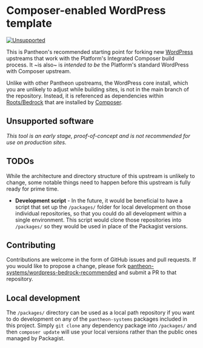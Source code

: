 # Composer-enabled WordPress template

[![Unsupported](https://img.shields.io/badge/pantheon-unsupported-yellow?logo=pantheon&color=FFDC28&style=for-the-badge)](https://github.com/topics/unsupported?q=org%3Apantheon-systems)

This is Pantheon's recommended starting point for forking new [WordPress](https://wordpress.org) upstreams that work with the Platform's Integrated Composer build process. It ~is also~ is _intended to be_ the Platform's standard WordPress with Composer upstream.

Unlike with other Pantheon upstreams, the WordPress core install, which you are unlikely to adjust while building sites, is not in the main branch of the repository. Instead, it is referenced as dependencies within [Roots/Bedrock](https://roots.io/bedrock/) that are installed by [Composer](https://getcomposer.org).

## Unsupported software

_This tool is an early stage, proof-of-concept and is not recommended for use on production sites._

## TODOs

While the architecture and directory structure of this upstream is unlikely to change, some notable things need to happen before this upstream is fully ready for prime time.

* **Development script** - In the future, it would be beneficial to have a script that set up the `/packages/` folder for local development on those individual repositories, so that you could do all development within a single environment. This script would clone those repositories into `/packages/` so they would be used in place of the Packagist versions.

## Contributing

Contributions are welcome in the form of GitHub issues and pull requests. If you would like to propose a change, please fork [pantheon-systems/wordpress-bedrock-recommended](https://github.com/pantheon-systems/wordpress-bedrock-recommended) and submit a PR to that repository.

## Local development

The `/packages/` directory can be used as a local path repository if you want to do development on any of the `pantheon-systems` packages included in this project. Simply `git clone` any dependency package into `/packages/` and then `composer update` will use your local versions rather than the public ones managed by Packagist.
